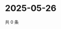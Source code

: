 # 2025-05-26

共 0 条

<!-- BEGIN ZHIHUVIDEO -->
<!-- 最后更新时间 Mon May 26 2025 15:14:45 GMT+0800 (China Standard Time) -->

<!-- END ZHIHUVIDEO -->
